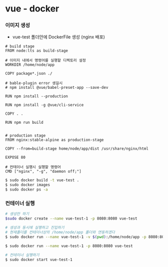 # vue - docker



### 이미지 생성

- vue-test 폴더안에 DockerFile 생성 (nginx 배포)

``` 녀애 bash
# build stage
FROM node:lts as build-stage

# 이미지 내에서 명령어를 실행할 디렉토리 설정
WORKDIR /home/node/app

COPY package*.json ./

# bable-plugin error 생길시
# npm install @vue/babel-preset-app --save-dev

RUN npm install --production

RUN npm install -g @vue/cli-service

COPY . .

RUN npm run build


# production stage
FROM nginx:stable-alpine as production-stage

COPY --from=build-stage home/node/app/dist /usr/share/nginx/html

EXPOSE 80

# 컨테이너 실행시 실행할 명령어
CMD ["nginx", "-g", "daemon off;"]

```



```bash
$ sudo docker build -t vue-test .
$ sudo docker images
$ sudo docker ps -a
```



### 컨테이너 실행

```bash
# 생성만 하기
$sudo docker create --name vue-test-1 -p 8080:8080 vue-test
```

```bash
# 생성과 동시에 실행하고 진입하기
# 현재폴더를 컨테이너상의 /home/node/app 폴더와 연동하겠다
$ sudo docker run --name vue-test-1 -v $(pwd):/home/node/app -p 8080:8080 vue-test
```

```bash
$ sudo docker run --name vue-test-1 -p 8080:8080 vue-test
```

```bash
# 컨테이너 실행하기
$ sudo docker start vue-test-1
```

